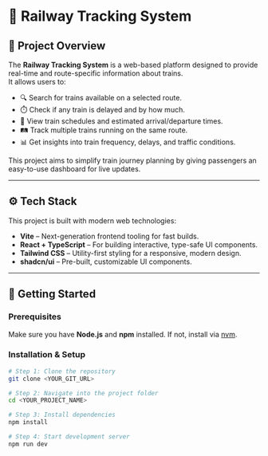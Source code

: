 # 🚆 Railway Tracking System  

## 📌 Project Overview  

The **Railway Tracking System** is a web-based platform designed to provide real-time and route-specific information about trains.  
It allows users to:  
- 🔍 Search for trains available on a selected route.  
- ⏱️ Check if any train is delayed and by how much.  
- 📅 View train schedules and estimated arrival/departure times.  
- 🛤️ Track multiple trains running on the same route.  
- 📊 Get insights into train frequency, delays, and traffic conditions.  

This project aims to simplify train journey planning by giving passengers an easy-to-use dashboard for live updates.  

---

## ⚙️ Tech Stack  

This project is built with modern web technologies:  
- **Vite** – Next-generation frontend tooling for fast builds.  
- **React + TypeScript** – For building interactive, type-safe UI components.  
- **Tailwind CSS** – Utility-first styling for a responsive, modern design.  
- **shadcn/ui** – Pre-built, customizable UI components.  

---

## 🚀 Getting Started  

### Prerequisites  
Make sure you have **Node.js** and **npm** installed. If not, install via [nvm](https://github.com/nvm-sh/nvm#installing-and-updating).  

### Installation & Setup  

```sh
# Step 1: Clone the repository
git clone <YOUR_GIT_URL>

# Step 2: Navigate into the project folder
cd <YOUR_PROJECT_NAME>

# Step 3: Install dependencies
npm install

# Step 4: Start development server
npm run dev
